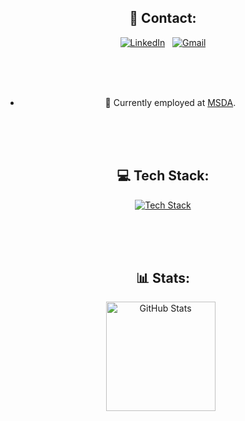 
<div align="center">

## 💬 Contact:
[![LinkedIn](https://skillicons.dev/icons?i=linkedin)](https://www.linkedin.com/in/giorgi-kenchadze-324a33221/) &nbsp;
[![Gmail](https://skillicons.dev/icons?i=gmail)](mailto:giokenchadze@gmail.com)

</div>

<br><br><br>
<div align="center">
    
- 📝 Currently employed at  [MSDA](https://www.linkedin.com/company/municipal-services-development-agency/mycompany/).
</div>

<br><br><br>
<div align="center">

## 💻 Tech Stack:

[![ Tech Stack](https://skillicons.dev/icons?i=rust,angular,nodejs,express,typescript,cpp,python,linux,postgresql,mongodb)](https://skillicons.dev)


<br><br><br>
## 📊 Stats:

<p>
    <img height=175 alt="GitHub Stats" src="https://github-readme-stats.vercel.app/api?username=Kencho5&show_icons=true&theme=date_night" />&nbsp;&nbsp;
</p>


</div>
